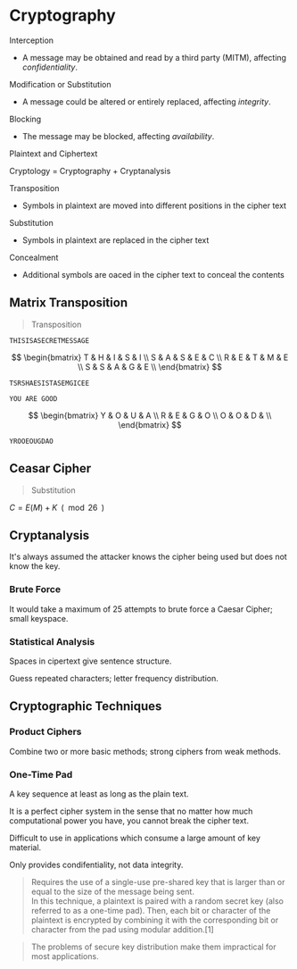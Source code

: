 # Cryptography

Interception
- A message may be obtained and read by a third party (MITM), affecting *confidentiality*.

Modification or Substitution
- A message could be altered or entirely replaced, affecting *integrity*.

Blocking
- The message may be blocked, affecting *availability*.

Plaintext and Ciphertext

Cryptology = Cryptography + Cryptanalysis

Transposition
- Symbols in plaintext are moved into different positions in the cipher text

Substitution
- Symbols in plaintext are replaced in the cipher text

Concealment
- Additional symbols are oaced in the cipher text to conceal the contents

## Matrix Transposition

> Transposition

`THISISASECRETMESSAGE`

$$
\begin{bmatrix}
T & H & I & S & I \\
S & A & S & E & C \\
R & E & T & M & E \\
S & S & A & G & E \\
\end{bmatrix}
$$

`TSRSHAESISTASEMGICEE`

`YOU ARE GOOD`

$$
\begin{bmatrix}
Y & O & U & A \\
R & E & G & O \\
O & O & D &  \\
\end{bmatrix}
$$

`YROOEOUGDAO`

## Ceasar Cipher

> Substitution

$C=E(M) + K \,\,\, (\mod 26 \,\,\,)$

## Cryptanalysis

It's always assumed the attacker knows the cipher being used but does not know the key.

### Brute Force 

It would take a maximum of 25 attempts to brute force a Caesar Cipher; small keyspace.

### Statistical Analysis

Spaces in cipertext give sentence structure.

Guess repeated characters; letter frequency distribution.

## Cryptographic Techniques

### Product Ciphers

Combine two or more basic methods; strong ciphers from weak methods.

### One-Time Pad

A key sequence at least as long as the plain text.

It is a perfect cipher system in the sense that no matter how much computational power you have, you cannot break the cipher text.

Difficult to use in applications which consume a large amount of key material.

Only provides condifentiality, not data integrity.

> Requires the use of a single-use pre-shared key that is larger than or equal to the size of the message being sent. <br>
> In this technique, a plaintext is paired with a random secret key (also referred to as a one-time pad). Then, each bit or character of the plaintext is encrypted by combining it with the corresponding bit or character from the pad using modular addition.[1]

> The problems of secure key distribution make them impractical for most applications.